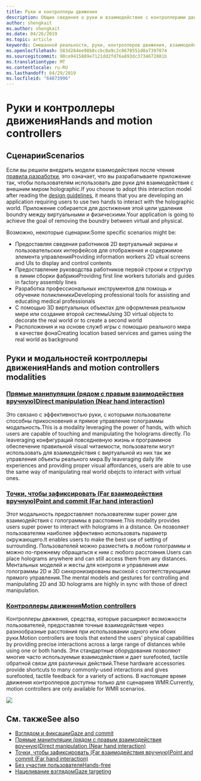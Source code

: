 ```yaml
---
title: Руки и контроллеры движения
description: Общие сведения о руки и взаимодействие с контроллерами движения
author: shengkait
ms.author: shengkait
ms.date: 04/26/2019
ms.topic: article
keywords: Смешанной реальности, руки, контроллеров движения, взаимодействие, проектирование
ms.openlocfilehash: 583d284ee98b8ccbc0a9c2c8670551d0a7397074
ms.sourcegitcommit: 90ce9415889e7121dd2fd76a893dc3734672881b
ms.translationtype: MT
ms.contentlocale: ru-RU
ms.lasthandoff: 04/29/2019
ms.locfileid: "64873996"
---
```

# <a name="hands-and-motion-controllers"></a><span data-ttu-id="ab167-104">Руки и контроллеры движения</span><span class="sxs-lookup"><span data-stu-id="ab167-104">Hands and motion controllers</span></span>
## <a name="scenarios"></a><span data-ttu-id="ab167-105">Сценарии</span><span class="sxs-lookup"><span data-stu-id="ab167-105">Scenarios</span></span>
<span data-ttu-id="ab167-106">Если вы решили внедрить модели взаимодействия после чтения [правила разработки](interaction-fundamentals.md), это означает, что вы разрабатываете приложение так, чтобы пользователям использовать две руки для взаимодействия с внешним миром holographic.</span><span class="sxs-lookup"><span data-stu-id="ab167-106">If you choose to adopt this interaction model after reading the [design guidelines](interaction-fundamentals.md), it means that you are developing an application requiring users to use two hands to interact with the holographic world.</span></span> <span data-ttu-id="ab167-107">Приложение собирается для достижения этой цели удаления boundry между виртуальными и физическими.</span><span class="sxs-lookup"><span data-stu-id="ab167-107">Your application is going to achieve the goal of removing the boundry between virtual and physical.</span></span>

<span data-ttu-id="ab167-108">Возможно, некоторые сценарии:</span><span class="sxs-lookup"><span data-stu-id="ab167-108">Some specific scenarios might be:</span></span>
* <span data-ttu-id="ab167-109">Предоставляя сведения работников 2D виртуальный экраны и пользовательских интерфейсов для отображения и содержимое элемента управления</span><span class="sxs-lookup"><span data-stu-id="ab167-109">Providing information workers 2D vitual screens and UIs to display and control contents</span></span>
* <span data-ttu-id="ab167-110">Предоставление руководства работников первой строки и структур в линии сборки фабрики</span><span class="sxs-lookup"><span data-stu-id="ab167-110">Providing first line workers tutorials and guides in factory assembly lines</span></span>
* <span data-ttu-id="ab167-111">Разработка профессиональных инструментов для помощь и обучение поликлиники</span><span class="sxs-lookup"><span data-stu-id="ab167-111">Developing professional tools for assisting and educating medical professionals</span></span>  
* <span data-ttu-id="ab167-112">С помощью 3D виртуальных объектах для оформления реальном мире или создание второй системы</span><span class="sxs-lookup"><span data-stu-id="ab167-112">Using 3D virtual objects to decorate the real world or to create a second world</span></span> 
* <span data-ttu-id="ab167-113">Расположения и на основе служб игры с помощью реального мира в качестве фона</span><span class="sxs-lookup"><span data-stu-id="ab167-113">Creating location based services and games using the real world as background</span></span>

## <a name="hands-and-motion-controllers-modalities"></a><span data-ttu-id="ab167-114">Руки и модальностей контроллеры движения</span><span class="sxs-lookup"><span data-stu-id="ab167-114">Hands and motion controllers modalities</span></span>
### <a name="direct-manipulation-near-hand-interactiondirect-manipulationmd"></a>[<span data-ttu-id="ab167-115">Прямые манипуляции (рядом с правым взаимодействия вручную)</span><span class="sxs-lookup"><span data-stu-id="ab167-115">Direct manipulation (Near hand interaction)</span></span>](direct-manipulation.md)
<span data-ttu-id="ab167-116">Это связано с эффективностью руки, с которыми пользователи способны прикосновения и прямое управление голограммы модальность.</span><span class="sxs-lookup"><span data-stu-id="ab167-116">This is a modality leveraging the power of hands, with which users are capable of touching and manipulating the holograms directly.</span></span> <span data-ttu-id="ab167-117">По leaveraging конфигураций повседневную жизнь и программное обеспечение правильной visual читаемости, пользователи могут использовать для взаимодействия с виртуальной из них так же управления объекты реального мира.</span><span class="sxs-lookup"><span data-stu-id="ab167-117">By leaveraging daily life experiences and providing proper visual affordances, users are able to use the same way of manipulating real world obejcts to interact with virtual ones.</span></span>   

### <a name="point-and-commit-far-hand-interactionpoint-and-commitmd"></a>[<span data-ttu-id="ab167-118">Точки, чтобы зафиксировать (Far взаимодействия вручную)</span><span class="sxs-lookup"><span data-stu-id="ab167-118">Point and commit (Far hand interaction)</span></span>](point-and-commit.md)
<span data-ttu-id="ab167-119">Этот модальность предоставляет пользователям super power для взаимодействия с голограммы в расстояние.</span><span class="sxs-lookup"><span data-stu-id="ab167-119">This modality provides users super power to interact with holograms in a distance.</span></span> <span data-ttu-id="ab167-120">Он позволяет пользователям наиболее эффективно использовать параметр окружающего.</span><span class="sxs-lookup"><span data-stu-id="ab167-120">It enables users to make the best use of setting of surrounding.</span></span> <span data-ttu-id="ab167-121">Пользователей можно разместить в любом голограммы и можно по-прежнему обращаться к ним с любого расстояния.</span><span class="sxs-lookup"><span data-stu-id="ab167-121">Users can place holograms anywhere and can still access them from any distances.</span></span> <span data-ttu-id="ab167-122">Ментальных моделей и жесты для контроля и управления ими голограммы 2D и 3D синхронизированы высокой с соответствующими прямого управления.</span><span class="sxs-lookup"><span data-stu-id="ab167-122">The mental models and gestures for controlling and manipulating 2D and 3D holograms are highly in sync with those of direct manipulation.</span></span>

### <a name="motion-controllersmotion-controllersmd"></a>[<span data-ttu-id="ab167-123">Контроллеры движения</span><span class="sxs-lookup"><span data-stu-id="ab167-123">Motion controllers</span></span>](motion-controllers.md)
<span data-ttu-id="ab167-124">Контроллеры движения, средства, которые расширяют возможности пользователей, предоставляя точные взаимодействия через разнообразные расстояния при использовании одного или обоих руки.</span><span class="sxs-lookup"><span data-stu-id="ab167-124">Motion controllers are tools that extend the users' physical capabilities by providing precise interactions across a large range of distances while using one or both hands.</span></span> <span data-ttu-id="ab167-125">Эти стандартные оборудования позволяют многие часто используемые взаимодействия и дает surefooted, tactile обратной связи для различных действий.</span><span class="sxs-lookup"><span data-stu-id="ab167-125">These hardware accessories provide shortcuts to many commonly-used interactions and gives surefooted, tactile feedback for a variety of actions.</span></span> <span data-ttu-id="ab167-126">В настоящее время движения контроллеров доступны только для сценариев WMR.</span><span class="sxs-lookup"><span data-stu-id="ab167-126">Currently, motion controllers are only available for WMR scenarios.</span></span> 

![](images/Hands-and-controllers-720px.jpg)<br>

## <a name="see-also"></a><span data-ttu-id="ab167-127">См. также</span><span class="sxs-lookup"><span data-stu-id="ab167-127">See also</span></span>
* [<span data-ttu-id="ab167-128">Взглядом и фиксации</span><span class="sxs-lookup"><span data-stu-id="ab167-128">Gaze and commit</span></span>](gaze-and-commit.md)
* [<span data-ttu-id="ab167-129">Прямые манипуляции (рядом с правым взаимодействия вручную)</span><span class="sxs-lookup"><span data-stu-id="ab167-129">Direct manipulation (Near hand interaction)</span></span>](direct-manipulation.md)
* [<span data-ttu-id="ab167-130">Точки, чтобы зафиксировать (Far взаимодействия вручную)</span><span class="sxs-lookup"><span data-stu-id="ab167-130">Point and commit (Far hand interaction)</span></span>](point-and-commit.md)
* [<span data-ttu-id="ab167-131">Без участия пользователя</span><span class="sxs-lookup"><span data-stu-id="ab167-131">Hands-free</span></span>](hands-free.md)
* [<span data-ttu-id="ab167-132">Нацеливание взглядом</span><span class="sxs-lookup"><span data-stu-id="ab167-132">Gaze targeting</span></span>](gaze-targeting.md)

